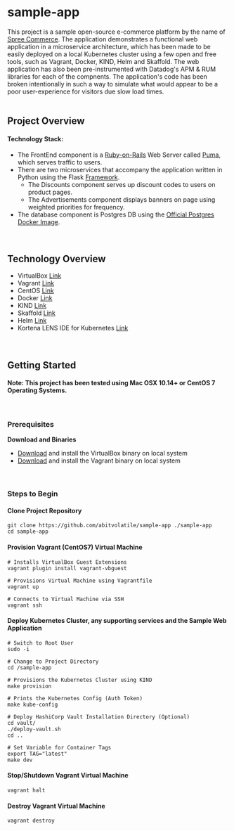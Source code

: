 # sample-app<br>
This project is a sample open-source e-commerce platform by the name of [Spree Commerce](https://spreecommerce.org/).
The application demonstrates a functional web application in a microservice architecture, which has been made to be easily deployed on a local Kubernetes cluster using a few open and free tools, such as Vagrant, Docker, KIND, Helm and Skaffold. The web application has also been pre-instrumented with Datadog's APM & RUM libraries for each of the compnents. The application's code has been broken intentionally in such a way to simulate what would appear to be a poor user-experience for visitors due slow load times.
<br><br>

## Project Overview 

#### Technology Stack:
* The FrontEnd component is a [Ruby-on-Rails](https://rubyonrails.org/) Web Server called [Puma](https://github.com/puma/puma), which serves traffic to users.
* There are two microservices that accompany the application written in Python using the Flask [Framework](https://flask.palletsprojects.com/en/1.1.x/).
  * The Discounts component serves up discount codes to users on product pages.
  * The Advertisements component displays banners on page using weighted priorities for frequency.
* The database component is Postgres DB using the [Official Postgres Docker Image](https://hub.docker.com/_/postgres).
<br><br><br>


## Technology Overview
* VirtualBox [Link](https://www.virtualbox.org/)
* Vagrant [Link](https://www.vagrantup.com/)
* CentOS [Link](https://www.centos.org/)
* Docker [Link](https://www.docker.com/)
* KIND [Link](https://kind.sigs.k8s.io/)
* Skaffold [Link](https://skaffold.dev/)
* Helm [Link](https://helm.sh/)
* Kortena LENS IDE for Kubernetes [Link](https://k8slens.dev/)
<br><br><br>


## Getting Started

#### Note: This project has been tested using Mac OSX 10.14+ or CentOS 7 Operating Systems.
<br>

### Prerequisites

**Download and Binaries**
* [Download](https://www.virtualbox.org/wiki/Downloads) and install the VirtualBox binary on local system
* [Download](https://www.vagrantup.com/downloads) and install the Vagrant binary on local system
<br><br><br>


### Steps to Begin

#### Clone Project Repository
```
git clone https://github.com/abitvolatile/sample-app ./sample-app
cd sample-app
```

#### Provision Vagrant (CentOS7) Virtual Machine
```
# Installs VirtualBox Guest Extensions
vagrant plugin install vagrant-vbguest

# Provisions Virtual Machine using Vagrantfile
vagrant up

# Connects to Virtual Machine via SSH
vagrant ssh
```

#### Deploy Kubernetes Cluster, any supporting services and the Sample Web Application
```
# Switch to Root User
sudo -i

# Change to Project Directory
cd /sample-app

# Provisions the Kubernetes Cluster using KIND
make provision

# Prints the Kubernetes Config (Auth Token)
make kube-config

# Deploy HashiCorp Vault Installation Directory (Optional)
cd vault/
./deploy-vault.sh
cd ..

# Set Variable for Container Tags
export TAG="latest"
make dev
```

#### Stop/Shutdown Vagrant Virtual Machine
```
vagrant halt
```

#### Destroy Vagrant Virtual Machine
```
vagrant destroy
```
